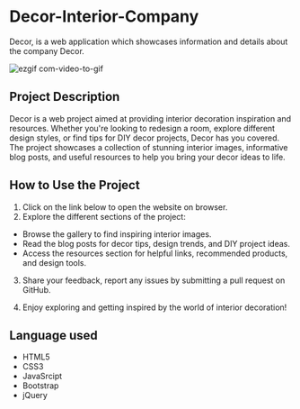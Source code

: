 # Decor-Interior-Company
Decor, is a web application which showcases information and details about the company Decor.

![ezgif com-video-to-gif](https://github.com/anwesha2002/Decor-Interior-Company/assets/116761608/6f3312af-b66a-49db-b98e-a8a2132a3e01)


## Project Description
Decor is a web project aimed at providing interior decoration inspiration and resources. Whether you're looking to redesign a room, explore different design styles, or find tips for DIY decor projects, Decor has you covered. The project showcases a collection of stunning interior images, informative blog posts, and useful resources to help you bring your decor ideas to life.

## How to Use the Project
1. Click on the link below to open the website on browser.
2. Explore the different sections of the project:
- Browse the gallery to find inspiring interior images.
- Read the blog posts for decor tips, design trends, and DIY project ideas.
- Access the resources section for helpful links, recommended products, and design tools.

3. Share your feedback, report any issues by submitting a pull request on GitHub.

4. Enjoy exploring and getting inspired by the world of interior decoration!

## Language used
- HTML5
- CSS3
- JavaSrcipt
- Bootstrap
- jQuery


